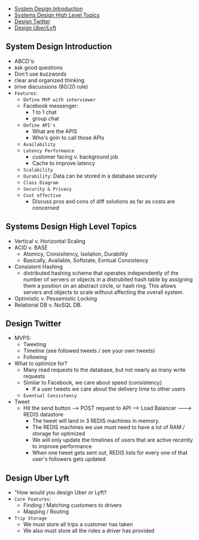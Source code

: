 * [System Design Introduction](#system-design-introduction)
* [Systems Design High Level Topics](#systems-design-high-level-topics)
* [Design Twitter](#design-twitter)
* [Design Uber/Lyft](#design-uber-lyft)

## System Design Introduction
  * ABCD's: 
  * `A`sk good questions
  * Don't use `B`uzzwords
  * `C`lear and organized thinking
  * `D`rive discussions (80/20 rule)
  * `Features`:
    * `Define MVP with interviewer`
    * Facebook messenger:
      * 1 to 1 chat
      * group chat
    * `Define API's`
      * What are the APIS
      * Who's goin to call those APIs
    * `Availability`
    * `Latency Performance`
      * customer facing v. background job
      * Cache to improve latency
    * `Scalability`
    * `Durability`: Data can be stored in a database securely
    * `Class Diagram`
    * `Security & Privacy`
    * `Cost effective`
      * Discuss pros and cons of diff solutions as far as costs are concerned

## Systems Design High Level Topics
  * Vertical v. Horizontal Scaling
  * ACID v. BASE
    * Atomicy, Consisitency, Isolation, Durability
    * Basically, Available, Softstate, Evntual Consistency
  * Consistent Hashing
    * distributed hashing scheme that operates independently of the number of servers or objects in a distrubited hash table by assigning them a position on an abstract circle, or hash ring. This allows servers and objects to scale without affecting the overall system.
  * Optimistic v. Pessemistic Locking
  * Relational DB v. NoSQL DB.

## Design Twitter
  * MVPS:
    * Tweeting
    * Timeline (see followed tweets / see your own tweets)
    * Following
  * What to optimize for?
    * Many read requests to the database, but not nearly as many write requests
    * Similar to Facebook, we care about speed (consistency)
      * If a user tweets we care about the delivery time to other users
    * `Eventual Consistency`
  * Tweet
    * Hit the send button --> POST request to API --> Load Balancer ---> REDIS datastore 
      * The tweet will land in 3 REDIS machines in memory.
      * The REDIS machines we use must need to have a lot of RAM / storage for optimized
      * We will only update the timelines of users that are active recently to improve performance
      * When one tweet gets sent out, REDIS lists for every one of that user's followers gets updated

## Design Uber Lyft
  * "How would you design Uber or Lyft?
  * `Core Features`:
    * Finding / Matching customers to drivers
    * Mapping / Routing
  * `Trip Storage`
    * We must store all trips a customer has taken
    * We also must store all the rides a driver has provided
  




